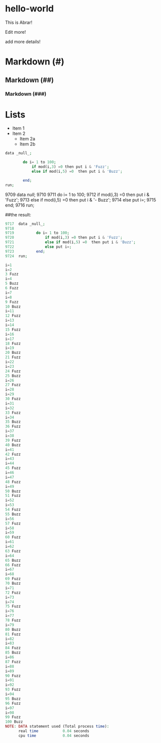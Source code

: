 # hello-world
This is Abrar!

Edit more!


add more details!


# Markdown (#)
## Markdown (##)
### Markdown (###)


# Lists

* Item 1
* Item 2
  * Item 2a
  * Item 2b
  
  

```php
data _null_;

		do i= 1 to 100;
			if mod(i,3) =0 then put i & 'Fuzz';
			else if mod(i,5) =0  then put i & 'Buzz';

		end;
run;

```


9709  data _null_;
9710
9711          do i= 1 to 100;
9712              if mod(i,3) =0 then put i & 'Fuzz';
9713              else if mod(i,5) =0  then put i & '- Buzz';
9714		  else put i=;
9715          end;
9716  run;


##the result:
```php
9717  data _null_;
9718
9719          do i= 1 to 100;
9720              if mod(i,3) =0 then put i & 'Fuzz';
9721              else if mod(i,5) =0  then put i & 'Buzz';
9722              else put i=;
9723          end;
9724  run;

i=1
i=2
3 Fuzz
i=4
5 Buzz
6 Fuzz
i=7
i=8
9 Fuzz
10 Buzz
i=11
12 Fuzz
i=13
i=14
15 Fuzz
i=16
i=17
18 Fuzz
i=19
20 Buzz
21 Fuzz
i=22
i=23
24 Fuzz
25 Buzz
i=26
27 Fuzz
i=28
i=29
30 Fuzz
i=31
i=32
33 Fuzz
i=34
35 Buzz
36 Fuzz
i=37
i=38
39 Fuzz
40 Buzz
i=41
42 Fuzz
i=43
i=44
45 Fuzz
i=46
i=47
48 Fuzz
i=49
50 Buzz
51 Fuzz
i=52
i=53
54 Fuzz
55 Buzz
i=56
57 Fuzz
i=58
i=59
60 Fuzz
i=61
i=62
63 Fuzz
i=64
65 Buzz
66 Fuzz
i=67
i=68
69 Fuzz
70 Buzz
i=71
72 Fuzz
i=73
i=74
75 Fuzz
i=76
i=77
78 Fuzz
i=79
80 Buzz
81 Fuzz
i=82
i=83
84 Fuzz
85 Buzz
i=86
87 Fuzz
i=88
i=89
90 Fuzz
i=91
i=92
93 Fuzz
i=94
95 Buzz
96 Fuzz
i=97
i=98
99 Fuzz
100 Buzz
NOTE: DATA statement used (Total process time):
      real time           0.04 seconds
      cpu time            0.04 seconds





```

